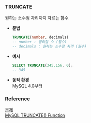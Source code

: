 ### TRUNCATE
원하는 소수점 자리까지 자르는 함수.<br>
- **문법**<br>
    ```sql
    TRUNCATE(number, decimals)
    -- number : 잘려질 수 (필수)
    -- decimals : 원하는 소수점 자리 (필수)
    ```
- **예시**<br>
    ```sql
    SELECT TRUNCATE(345.156, 0);
    -- 345
    ```
- **동작 환경**<br>
    MySQL 4.0부터<br>

### Reference
[문제](https://www.hackerrank.com/challenges/weather-observation-station-13/problem?isFullScreen=true)<br>
[MySQL TRUNCATE() Function](https://www.w3schools.com/sql/func_mysql_truncate.asp)<br>